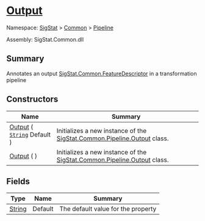 # [Output](./Output.md)

Namespace: [SigStat]() > [Common](./../README.md) > [Pipeline](./README.md)

Assembly: SigStat.Common.dll

## Summary
Annotates an output [SigStat.Common.FeatureDescriptor](./../FeatureDescriptor.md) in a transformation pipeline

## Constructors

| Name | Summary | 
| --- | --- | 
| [Output](./../../../ctor/Output-100663480.md) ( [`String`](https://docs.microsoft.com/en-us/dotnet/api/System.String) Default ) | Initializes a new instance of the [SigStat.Common.Pipeline.Output](./../Pipeline/Output.md) class. | 
| [Output](./../../../ctor/Output-100663481.md) (  ) | Initializes a new instance of the [SigStat.Common.Pipeline.Output](./../Pipeline/Output.md) class. | 


## Fields

| Type | Name | Summary | 
| --- | --- | --- | 
| [String](https://docs.microsoft.com/en-us/dotnet/api/System.String) | Default | The default value for the property | 


